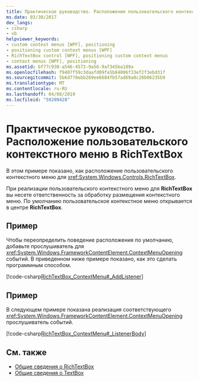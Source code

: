 ```yaml
---
title: Практическое руководство. Расположение пользовательского контекстного меню в RichTextBox
ms.date: 03/30/2017
dev_langs:
- csharp
- vb
helpviewer_keywords:
- custom context menus [WPF], positioning
- positioning custom context menus [WPF]
- RichTextBox control [WPF], positioning custom context menus
- context menus [WPF], positioning
ms.assetid: bf77c930-a546-4573-9a56-9af345ba189a
ms.openlocfilehash: f9407f59c3daafd09fa5b84006f33ef2f3ebd31f
ms.sourcegitcommit: 5b6d778ebb269ee6684fb57ad69a8c28b06235b9
ms.translationtype: MT
ms.contentlocale: ru-RU
ms.lasthandoff: 04/08/2019
ms.locfileid: "59209428"
---
```

# <a name="how-to-position-a-custom-context-menu-in-a-richtextbox"></a>Практическое руководство. Расположение пользовательского контекстного меню в RichTextBox
В этом примере показано, как расположение пользовательского контекстного меню для <xref:System.Windows.Controls.RichTextBox>.  
  
 При реализации пользовательского контекстного меню для **RichTextBox** вы несете ответственность за обработку размещения контекстного меню.  По умолчанию пользовательское контекстное меню открывается в центре **RichTextBox**.  
  
## <a name="example"></a>Пример  
 Чтобы переопределить поведение расположения по умолчанию, добавьте прослушиватель для <xref:System.Windows.FrameworkContentElement.ContextMenuOpening> событий.  В приведенном ниже примере показано, как это сделать программным способом.  
  
 [!code-csharp[RichTextBox_ContextMenu#_AddListener](~/samples/snippets/csharp/VS_Snippets_Wpf/RichTextBox_ContextMenu/CSharp/app.xaml.cs#_addlistener)]
   
  
## <a name="example"></a>Пример  
 В следующем примере показана реализация соответствующего <xref:System.Windows.FrameworkContentElement.ContextMenuOpening> прослушиватель событий.  
  
 [!code-csharp[RichTextBox_ContextMenu#_ListenerBody](~/samples/snippets/csharp/VS_Snippets_Wpf/RichTextBox_ContextMenu/CSharp/app.xaml.cs#_listenerbody)]
   
  
## <a name="see-also"></a>См. также

- [Общие сведения о RichTextBox](richtextbox-overview.md)
- [Общие сведения о TextBox](textbox-overview.md)
